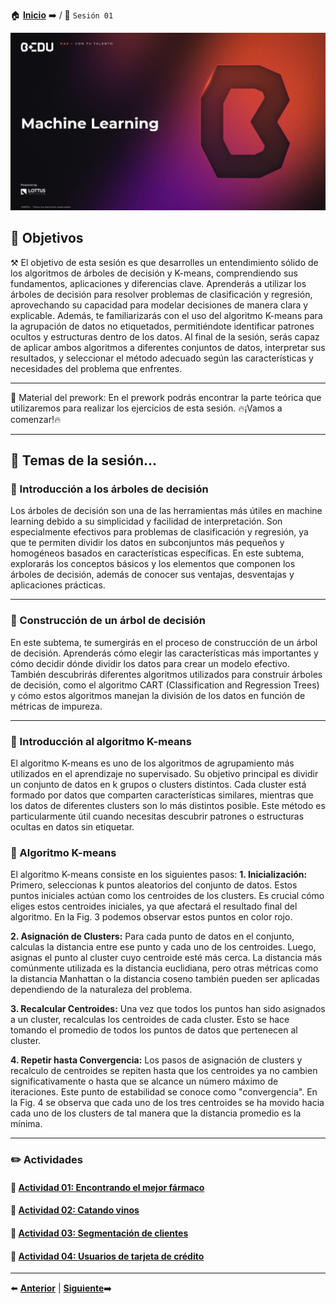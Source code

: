 🏠 [**Inicio**](../README.md) ➡️ / 📖 `Sesión 01`

<div align="center">
    <img src="../BEDU.JPG" alt="Sesion_01">
</div>

## 🎯 Objetivos

⚒️ El objetivo de esta sesión es que desarrolles un entendimiento sólido de los algoritmos de árboles de decisión y K-means, comprendiendo sus fundamentos, aplicaciones y diferencias clave. Aprenderás a utilizar los árboles de decisión para resolver problemas de clasificación y regresión, aprovechando su capacidad para modelar decisiones de manera clara y explicable. Además, te familiarizarás con el uso del algoritmo K-means para la agrupación de datos no etiquetados, permitiéndote identificar patrones ocultos y estructuras dentro de los datos. Al final de la sesión, serás capaz de aplicar ambos algoritmos a diferentes conjuntos de datos, interpretar sus resultados, y seleccionar el método adecuado según las características y necesidades del problema que enfrentes.


---

📘 Material del prework:
En el prework podrás encontrar la parte teórica que utilizaremos para realizar los ejercicios de esta sesión. 
🔥¡Vamos a comenzar!🔥

---

## 📂 Temas de la sesión...


### 📖 Introducción a los árboles de decisión

Los árboles de decisión son una de las herramientas más útiles en machine learning debido a su simplicidad y facilidad de interpretación. Son especialmente efectivos para problemas de clasificación y regresión, ya que te permiten dividir los datos en subconjuntos más pequeños y homogéneos basados en características específicas. En este subtema, explorarás los conceptos básicos y los elementos que componen los árboles de decisión, además de conocer sus ventajas, desventajas y aplicaciones prácticas.

---

### 📖 Construcción de un árbol de decisión

En este subtema, te sumergirás en el proceso de construcción de un árbol de decisión. Aprenderás cómo elegir las características más importantes y cómo decidir dónde dividir los datos para crear un modelo efectivo. También descubrirás diferentes algoritmos utilizados para construir árboles de decisión, como el algoritmo CART (Classification and Regression Trees) y cómo estos algoritmos manejan la división de los datos en función de métricas de impureza.

---

### 📖 Introducción al algoritmo K-means

El algoritmo K-means es uno de los algoritmos de agrupamiento más utilizados en el aprendizaje no supervisado. Su objetivo principal es dividir un conjunto de datos en k grupos o clusters distintos. Cada cluster está formado por datos que comparten características similares, mientras que los datos de diferentes clusters son lo más distintos posible. Este método es particularmente útil cuando necesitas descubrir patrones o estructuras ocultas en datos sin etiquetar.

### 📖 Algoritmo K-means

El algoritmo K-means consiste en los siguientes pasos:
**1. Inicialización:** Primero, seleccionas k puntos aleatorios del conjunto de datos. Estos puntos iniciales actúan como los centroides de los clusters. Es crucial cómo eliges estos centroides iniciales, ya que afectará el resultado final del algoritmo. En la Fig. 3 podemos observar estos puntos en color rojo.

**2.	Asignación de Clusters:** Para cada punto de datos en el conjunto, calculas la distancia entre ese punto y cada uno de los centroides. Luego, asignas el punto al cluster cuyo centroide esté más cerca. La distancia más comúnmente utilizada es la distancia euclidiana, pero otras métricas como la distancia Manhattan o la distancia coseno también pueden ser aplicadas dependiendo de la naturaleza del problema.

**3.	Recalcular Centroides:** Una vez que todos los puntos han sido asignados a un cluster, recalculas los centroides de cada cluster. Esto se hace tomando el promedio de todos los puntos de datos que pertenecen al cluster.

**4.	Repetir hasta Convergencia:** Los pasos de asignación de clusters y recalculo de centroides se repiten hasta que los centroides ya no cambien significativamente o hasta que se alcance un número máximo de iteraciones. Este punto de estabilidad se conoce como "convergencia". En la Fig. 4 se observa que cada uno de los tres centroides se ha movido hacia cada uno de los clusters de tal manera que la distancia promedio es la mínima.


---

### ✏️ Actividades

#### 📕 **[Actividad 01: Encontrando el mejor fármaco](/Sesión-02/Actividad-01/README.md)**
#### 📕 **[Actividad 02: Catando vinos](/Sesión-02/Actividad-02/README.md)**
#### 📕 **[Actividad 03: Segmentación de clientes](/Sesión-02/Actividad-03/README.md)**
#### 📕 **[Actividad 04: Usuarios de tarjeta de crédito](/Sesión-02/Actividad-04/README.md)**

---

⬅️ [**Anterior**](../Sesion-01/README.md) | [**Siguiente**](../Sesion-02/README.md)➡️
